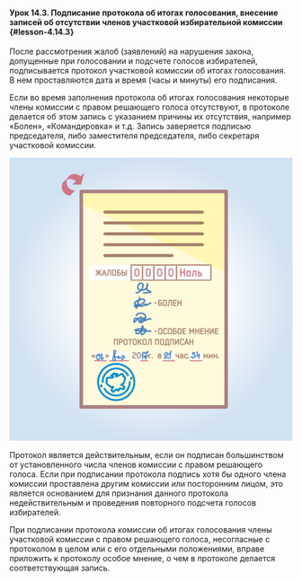 #### Урок 14.3. Подписание протокола об итогах голосования, внесение записей об отсутствии членов участковой избирательной комиссии {#lesson-4.14.3}

После рассмотрения жалоб (заявлений) на нарушения закона, допущенные при голосовании и подсчете голосов избирателей, подписывается протокол участковой комиссии об итогах голосования. В нем проставляются дата и время (часы и минуты) его подписания.

Если во время заполнения протокола об итогах голосования некоторые члены комиссии с правом решающего голоса отсутствуют, в протоколе делается об этом запись с указанием причины их отсутствия, например «Болен», «Командировка» и т.д. Запись заверяется подписью председателя, либо заместителя председателя, либо секретаря участковой комиссии. 

![Рисунок 14.3.1. Последняя страница протокола об итогах голосования.](./4.14.3.1.svg)

Протокол является действительным, если он подписан большинством от установленного числа членов комиссии с правом решающего голоса. Если при подписании протокола подпись хотя бы одного члена комиссии проставлена другим комиссии или посторонним лицом, это является основанием для признания данного протокола недействительным и проведения повторного подсчета голосов избирателей.

При подписании протокола комиссии об итогах голосования члены участковой комиссии с правом решающего голоса, несогласные с протоколом в целом или с его отдельными положениями, вправе приложить к протоколу особое мнение, о чем в протоколе делается соответствующая запись.
